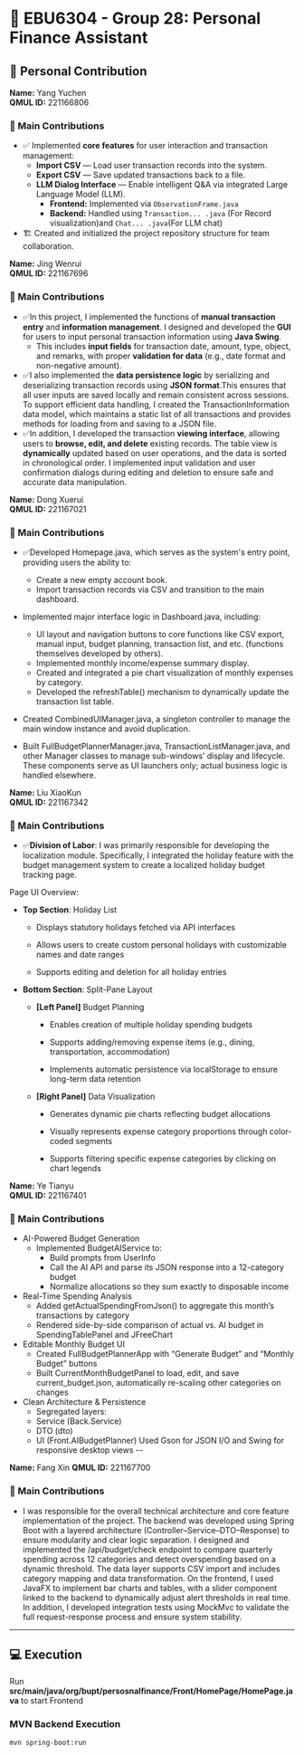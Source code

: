 # 🧾 EBU6304 - Group 28: Personal Finance Assistant

## 👤 Personal Contribution

**Name:** Yang Yuchen  
**QMUL ID:** 221166806  

### 📌 Main Contributions

- ✅ Implemented **core features** for user interaction and transaction management:
  - **Import CSV** — Load user transaction records into the system.
  - **Export CSV** — Save updated transactions back to a file.
  - **LLM Dialog Interface** — Enable intelligent Q&A via integrated Large Language Model (LLM).
    - **Frontend:** Implemented via `ObservationFrame.java`
    - **Backend:** Handled using `Transaction... .java` (For Record visualization)and `Chat... .java`(For LLM chat)
- 🏗️ Created and initialized the project repository structure for team collaboration.


**Name:** Jing Wenrui  
**QMUL ID:** 221167696  

### 📌 Main Contributions

- ✅In this project, I implemented the functions of **manual transaction entry** and **information management**. I designed and developed the **GUI** for users to input personal transaction information using **Java Swing**.
  - This includes **input fields** for transaction date, amount, type, object, and remarks, with proper **validation for data** (e.g., date format and non-negative amount).
- ✅I also implemented the **data persistence logic** by serializing and deserializing transaction records using **JSON format**.This ensures that all user inputs are saved locally and remain consistent across sessions. To support efficient data handling, I created the TransactionInformation data model, which maintains a static list of all transactions and provides methods for loading from and saving to a JSON file.
- ✅In addition, I developed the transaction **viewing interface**, allowing users to **browse, edit, and delete** existing records. The table view is **dynamically** updated based on user operations, and the data is sorted in chronological order. I implemented input validation and user confirmation dialogs during editing and deletion to ensure safe and accurate data manipulation.

**Name:** Dong Xuerui  
**QMUL ID:** 221167021  

### 📌 Main Contributions

- ✅Developed Homepage.java, which serves as the system's entry point, providing users the ability to:

  - Create a new empty account book.
  - Import transaction records via CSV and transition to the main dashboard.
- Implemented major interface logic in Dashboard.java, including:
  - UI layout and navigation buttons to core functions like CSV export, manual input, budget planning, transaction list, and etc. (functions themselves developed by others).
  - Implemented monthly income/expense summary display.
  - Created and integrated a pie chart visualization of monthly expenses by category.
  - Developed the refreshTable() mechanism to dynamically update the transaction list table.
- Created CombinedUIManager.java, a singleton controller to manage the main window instance and avoid duplication.
- Built FullBudgetPlannerManager.java, TransactionListManager.java, and other Manager classes to manage sub-windows’ display and lifecycle.
These components serve as UI launchers only; actual business logic is handled elsewhere.

**Name:** Liu XiaoKun  
**QMUL ID:** 221167342 

### 📌 Main Contributions

- ✅**Division of Labor**:
I was primarily responsible for developing the localization module. Specifically, I integrated the holiday feature with the budget management system to create a localized holiday budget tracking page.

Page UI Overview:

- **Top Section**: Holiday List

  - Displays statutory holidays fetched via API interfaces

  - Allows users to create custom personal holidays with customizable names and date ranges

  - Supports editing and deletion for all holiday entries

- **Bottom Section**: Split-Pane Layout
  - **[Left Panel]** Budget Planning

    - Enables creation of multiple holiday spending budgets

    - Supports adding/removing expense items (e.g., dining, transportation, accommodation)

    - Implements automatic persistence via localStorage to ensure long-term data retention

  - **[Right Panel]** Data Visualization

    - Generates dynamic pie charts reflecting budget allocations

    - Visually represents expense category proportions through color-coded segments

    - Supports filtering specific expense categories by clicking on chart legends
   

**Name:** Ye Tianyu  
**QMUL ID:** 221167401

### 📌 Main Contributions

- AI-Powered Budget Generation
  - Implemented BudgetAIService to:
    - Build prompts from UserInfo
    - Call the AI API and parse its JSON response into a 12-category budget
    - Normalize allocations so they sum exactly to disposable income
- Real-Time Spending Analysis
  - Added getActualSpendingFromJson() to aggregate this month’s transactions by category
  - Rendered side-by-side comparison of actual vs. AI budget in SpendingTablePanel and JFreeChart
- Editable Monthly Budget UI
  - Created FullBudgetPlannerApp with “Generate Budget” and “Monthly Budget” buttons
  - Built CurrentMonthBudgetPanel to load, edit, and save current_budget.json, automatically re-scaling other categories on changes
- Clean Architecture & Persistence
  - Segregated layers:
   - Service (Back.Service)
   - DTO (dto)
   - UI (Front.AIBudgetPlanner)
Used Gson for JSON I/O and Swing for responsive desktop views
--

**Name:** Fang Xin 
**QMUL ID:**  221167700

### 📌 Main Contributions

- I was responsible for the overall technical architecture and core feature implementation of the project. The backend was developed using Spring Boot with a layered architecture (Controller–Service–DTO–Response) to ensure modularity and clear logic separation. I designed and implemented the /api/budget/check endpoint to compare quarterly spending across 12 categories and detect overspending based on a dynamic threshold. The data layer supports CSV import and includes category mapping and data transformation. On the frontend, I used JavaFX to implement bar charts and tables, with a slider component linked to the backend to dynamically adjust alert thresholds in real time. In addition, I developed integration tests using MockMvc to validate the full request-response process and ensure system stability.
---

## 💻 Execution 
Run **src/main/java/org/bupt/persosnalfinance/Front/HomePage/HomePage.java** to start Frontend

### MVN Backend Execution

```bash
mvn spring-boot:run

